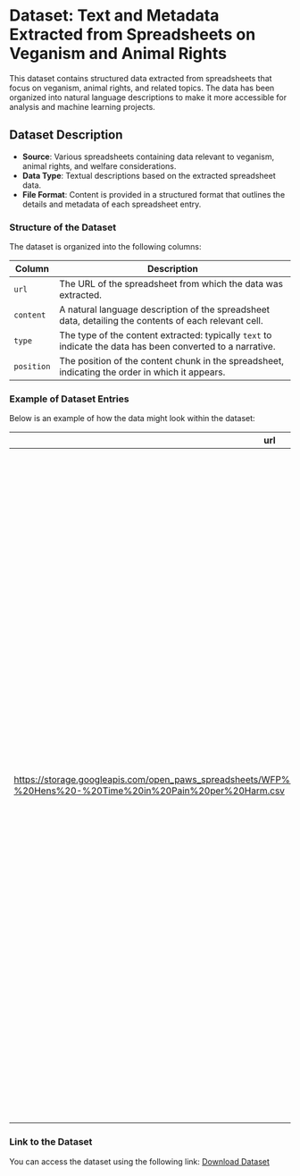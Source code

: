 # Dataset: Text and Metadata Extracted from Spreadsheets on Veganism and Animal Rights

This dataset contains structured data extracted from spreadsheets that focus on veganism, animal rights, and related topics. The data has been organized into natural language descriptions to make it more accessible for analysis and machine learning projects.

## Dataset Description

- **Source**: Various spreadsheets containing data relevant to veganism, animal rights, and welfare considerations.
- **Data Type**: Textual descriptions based on the extracted spreadsheet data.
- **File Format**: Content is provided in a structured format that outlines the details and metadata of each spreadsheet entry.

### Structure of the Dataset

The dataset is organized into the following columns:

| Column    | Description                                                                                                 |
|-----------|-------------------------------------------------------------------------------------------------------------|
| `url`     | The URL of the spreadsheet from which the data was extracted.                                                |
| `content` | A natural language description of the spreadsheet data, detailing the contents of each relevant cell.        |
| `type`    | The type of the content extracted: typically `text` to indicate the data has been converted to a narrative.  |
| `position`| The position of the content chunk in the spreadsheet, indicating the order in which it appears.              |

### Example of Dataset Entries

Below is an example of how the data might look within the dataset:

| url                                                                                       | content                                                                                                                                                                                                                                                                                                                                                                                                                                                                                                                                | type   | position |
|-------------------------------------------------------------------------------------------|----------------------------------------------------------------------------------------------------------------------------------------------------------------------------------------------------------------------------------------------------------------------------------------------------------------------------------------------------------------------------------------------------------------------------------------------------------------------------------------------------------------------------------------|--------|----------|
| https://storage.googleapis.com/open_paws_spreadsheets/WFP%20Estimates%20of%20Time%20in%20Pain%20%20-%20Hens%20-%20Time%20in%20Pain%20per%20Harm.csv | This data comes from the spreadsheet 'WFP Estimates of Time in Pain - Hens - Time in Pain per Harm'. The fields are described as follows: 'Animal / Study' is Laying Hens, 'Scenario' is Cage-free, 'Harm Nature' is Psychological, 'Category of Challenge' is Behavioral Deprivation, 'Challenge' is Roosting at Elevated Area, 'Intensity' is Annoying, 'Time Unit' is hour, 'Mean time in pain' (spent by 'average' population member, takes harm prevalence into account) is 74.81, 'Lower bound' is 44.54, 'Upper bound' is 105.08, 'Mean time in pain' (spent by 'affected' individual, does not consider population prevalence) is 498.75, 'Lower bound.1' is 440.63, 'Upper bound.1' is 556.87. | text   | 199      |

### Link to the Dataset

You can access the dataset using the following link: [Download Dataset](https://drive.google.com/file/d/1-0I8sytFjQiN0LyPPCXq8lvKiuBXHF_u/view?usp=drive_link)
